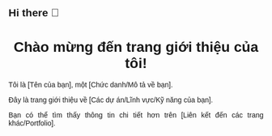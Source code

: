 ## Hi there 👋
<!DOCTYPE html>
<html lang="en">
<head>
    <meta charset="UTF-8">
    <title>Trang Giới Thiệu</title>
    <style>
        body {
            font-family: sans-serif;
        }
        h1 {
            text-align: center;
        }
        p {
            text-align: justify;
        }
    </style>
</head>
<body>
    <h1>Chào mừng đến trang giới thiệu của tôi!</h1>
    <p>Tôi là [Tên của bạn], một [Chức danh/Mô tả về bạn].</p>
    <p>Đây là trang giới thiệu về [Các dự án/Lĩnh vực/Kỹ năng của bạn].</p>
    <p>Bạn có thể tìm thấy thông tin chi tiết hơn trên [Liên kết đến các trang khác/Portfolio].</p>
</body>
</html>

<!--
**phamthientai/phamthientai** is a ✨ _special_ ✨ repository because its `README.md` (this file) appears on your GitHub profile.

Here are some ideas to get you started:

- 🔭 I’m currently working on ...
- 🌱 I’m currently learning ...
- 👯 I’m looking to collaborate on ...
- 🤔 I’m looking for help with ...
- 💬 Ask me about ...
- 📫 How to reach me: ...
- 😄 Pronouns: ...
- ⚡ Fun fact: ...
-->
